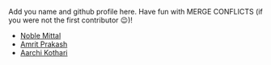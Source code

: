 Add you name and github profile here. Have fun with MERGE CONFLICTS (if you were not the first contributor 😉)!

- [Noble Mittal](https://github.com/beingnoble03)
- [Amrit Prakash](https://github.com/solo-daemon)
- [Aarchi Kothari](https://github.com/codingcat101)
